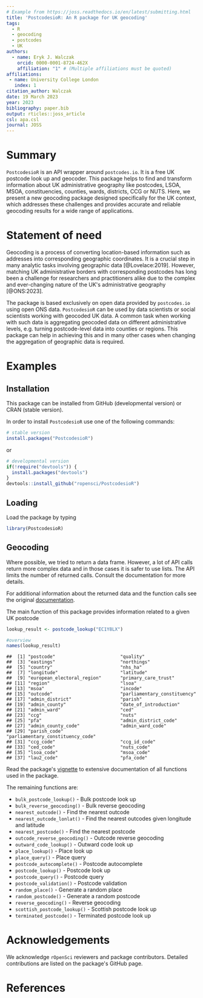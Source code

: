 ```yaml
---
# Example from https://joss.readthedocs.io/en/latest/submitting.html
title: 'PostcodesioR: An R package for UK geocoding'
tags:
  - R
  - geocoding
  - postcodes
  - UK
authors:
  - name: Eryk J. Walczak
    orcid: 0000-0001-8724-462X
    affiliation: "1" # (Multiple affiliations must be quoted)
affiliations:
 - name: University College London
   index: 1
citation_author: Walczak
date: 19 March 2023
year: 2023
bibliography: paper.bib
output: rticles::joss_article
csl: apa.csl
journal: JOSS
---
```


# Summary

``PostcodesioR`` is an API wrapper around ``postcodes.io``. It is a free UK postcode look up and geocoder. This package helps to find and transform information about UK administrative geography like postcodes, LSOA, MSOA, constituencies, counties, wards, districts, CCG or NUTS. Here, we present a new geocoding package designed specifically for the UK context, which addresses these challenges and provides accurate and reliable geocoding results for a wide range of applications.

# Statement of need

Geocoding is a process of converting location-based information such as addresses into corresponding geographic coordinates. It is a crucial step in many analytic tasks involving geographic data [@Lovelace:2019]. However, matching UK administrative borders with corresponding postcodes has long been a challenge for researchers and practitioners alike due to the complex and ever-changing nature of the UK's administrative geography [@ONS:2023]. 

The package is based exclusively on open data provided by ``postcodes.io`` using open ONS data. ``PostcodesioR`` can be used by data scientists or social scientists working with geocoded UK data. A common task when working with such data is aggregating geocoded data on different administrative levels, e.g. turning postcode-level data into counties or regions. This package can help in achieving this and in many other cases when changing the aggregation of geographic data is required.

# Examples

## Installation

This package can be installed from GitHub (developmental version) or CRAN (stable version).

In order to install ``PostcodesioR`` use one of the following commands:


```r
# stable version
install.packages("PostcodesioR")
```

or


```r
# developmental version
if(!require("devtools")) {
  install.packages("devtools")
}
devtools::install_github("ropensci/PostcodesioR")
```

## Loading

Load the package by typing


```r
library(PostcodesioR)
```

## Geocoding

Where possible, we tried to return a data frame. However, a lot of API calls return more complex data and in those cases it is safer to use lists. The API limits the number of returned calls. Consult the documentation for more details.

For additional information about the returned data and the function calls see the original [documentation](https://postcodes.io/docs).

The main function of this package provides information related to a given UK postcode


```r
lookup_result <- postcode_lookup("EC1Y8LX")

#overview
names(lookup_result)
```

```
##  [1] "postcode"                        "quality"                        
##  [3] "eastings"                        "northings"                      
##  [5] "country"                         "nhs_ha"                         
##  [7] "longitude"                       "latitude"                       
##  [9] "european_electoral_region"       "primary_care_trust"             
## [11] "region"                          "lsoa"                           
## [13] "msoa"                            "incode"                         
## [15] "outcode"                         "parliamentary_constituency"     
## [17] "admin_district"                  "parish"                         
## [19] "admin_county"                    "date_of_introduction"           
## [21] "admin_ward"                      "ced"                            
## [23] "ccg"                             "nuts"                           
## [25] "pfa"                             "admin_district_code"            
## [27] "admin_county_code"               "admin_ward_code"                
## [29] "parish_code"                     "parliamentary_constituency_code"
## [31] "ccg_code"                        "ccg_id_code"                    
## [33] "ced_code"                        "nuts_code"                      
## [35] "lsoa_code"                       "msoa_code"                      
## [37] "lau2_code"                       "pfa_code"
```

Read the package's [vignette](https://docs.ropensci.org/PostcodesioR/articles/Introduction.html) to extensive documentation of all functions used in the package.

The remaining functions are:

* `bulk_postcode_lookup()` - Bulk postcode look up
* `bulk_reverse_geocoding()` - Bulk reverse geocoding
* `nearest_outcode()`	- Find the nearest outcode
* `nearest_outcode_lonlat()` - Find the nearest outcodes given longitude and latitude
* `nearest_postcode()` - Find the nearest postcode
* `outcode_reverse_geocoding()`	- Outcode reverse geocoding
* `outward_code_lookup()`	- Outward code look up
* `place_lookup()`	- Place look up
* `place_query()`	- Place query
* `postcode_autocomplete()`	- Postcode autocomplete
* `postcode_lookup()`	- Postcode look up
* `postcode_query()`	- Postcode query
* `postcode_validation()`	- Postcode validation
* `random_place()`	- Generate a random place
* `random_postcode()`	- Generate a random postcode
* `reverse_geocoding()`	- Reverse geocoding
* `scottish_postcode_lookup()`	- Scottish postcode look up
* `terminated_postcode()`	- Terminated postcode look up

# Acknowledgements

We acknowledge ``rOpenSci`` reviewers and package contributors. Detailed contributions are listed on the package's GitHub page.

# References
